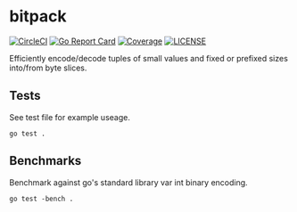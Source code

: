 # bitpack

[![CircleCI](https://circleci.com/gh/oyi812/bitpack.svg?style=svg)](https://circleci.com/gh/oyi812/bitpack)
[![Go Report Card](https://goreportcard.com/badge/github.com/oyi812/bitpack?style=flat-square)](https://goreportcard.com/report/github.com/oyi812/bitpack)
[![Coverage](https://codecov.io/gh/oyi812/bitpack/branch/master/graph/badge.svg)](https://codecov.io/gh/oyi812/bitpack)
[![LICENSE](https://img.shields.io/badge/license-MIT-lightgrey?style=flat-square)](https://github.com/oyi812/bitpack/blob/master/LICENSE)

Efficiently encode/decode tuples of small values and fixed or prefixed sizes into/from byte slices.

## Tests

See test file for example useage.

	go test .

## Benchmarks

Benchmark against go's standard library var int binary encoding.

	go test -bench .
